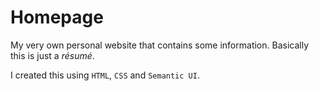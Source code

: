 # Homepage
My very own personal website that contains some information.
Basically this is just a _résumé_.

I created this using `HTML`, `CSS` and `Semantic UI`.

